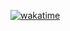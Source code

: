 [![wakatime](https://wakatime.com/badge/user/cff1714d-0aab-4e97-b4d8-75fdb91d718e.svg)](https://wakatime.com/@cff1714d-0aab-4e97-b4d8-75fdb91d718e)
